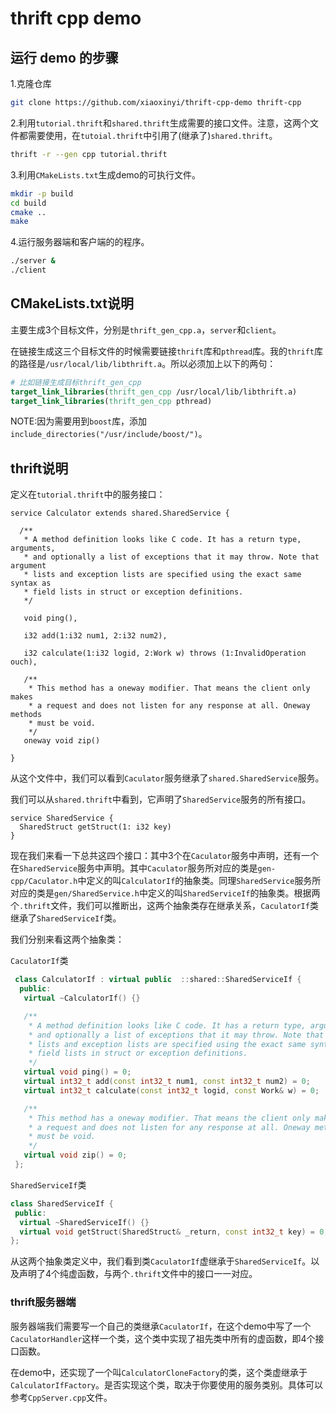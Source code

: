 # thrift cpp demo

## 运行 demo 的步骤

1.克隆仓库

```sh
git clone https://github.com/xiaoxinyi/thrift-cpp-demo thrift-cpp
```

2.利用`tutorial.thrift`和`shared.thrift`生成需要的接口文件。注意，这两个文件都需要使用，在`tutoial.thrift`中引用了(继承了)`shared.thrift`。

```sh
thrift -r --gen cpp tutorial.thrift
```

3.利用`CMakeLists.txt`生成demo的可执行文件。

```sh
mkdir -p build
cd build
cmake ..
make
```

4.运行服务器端和客户端的的程序。

```sh
./server &
./client
```

## CMakeLists.txt说明

主要生成3个目标文件，分别是`thrift_gen_cpp.a`，`server`和`client`。

在链接生成这三个目标文件的时候需要链接`thrift`库和`pthread`库。我的`thrift`库的路径是`/usr/local/lib/libthrift.a`。所以必须加上以下的两句：

```cmake
# 比如链接生成目标thrift_gen_cpp
target_link_libraries(thrift_gen_cpp /usr/local/lib/libthrift.a)
target_link_libraries(thrift_gen_cpp pthread)
```

NOTE:因为需要用到`boost`库，添加`include_directories("/usr/include/boost/")`。

## thrift说明

定义在`tutorial.thrift`中的服务接口：

```
service Calculator extends shared.SharedService {

  /**
   * A method definition looks like C code. It has a return type, arguments,
   * and optionally a list of exceptions that it may throw. Note that argument
   * lists and exception lists are specified using the exact same syntax as
   * field lists in struct or exception definitions.
   */

   void ping(),

   i32 add(1:i32 num1, 2:i32 num2),

   i32 calculate(1:i32 logid, 2:Work w) throws (1:InvalidOperation ouch),

   /**
    * This method has a oneway modifier. That means the client only makes
    * a request and does not listen for any response at all. Oneway methods
    * must be void.
    */
   oneway void zip()

}
```

从这个文件中，我们可以看到`Caculator`服务继承了`shared.SharedService`服务。

我们可以从`shared.thrift`中看到，它声明了`SharedService`服务的所有接口。

```
service SharedService {
  SharedStruct getStruct(1: i32 key)
}
```

现在我们来看一下总共这四个接口：其中3个在`Caculator`服务中声明，还有一个在`SharedService`服务中声明。其中`Caculator`服务所对应的类是`gen-cpp/Caculator.h`中定义的叫`CalculatorIf`的抽象类。同理`SharedService`服务所对应的类是`gen/SharedService.h`中定义的叫`SharedServiceIf`的抽象类。根据两个`.thrift`文件，我们可以推断出，这两个抽象类存在继承关系，`CaculatorIf`类继承了`SharedServiceIf`类。

我们分别来看这两个抽象类：

`CaculatorIf`类

```c++
 class CalculatorIf : virtual public  ::shared::SharedServiceIf {
  public:
   virtual ~CalculatorIf() {}

   /**
    * A method definition looks like C code. It has a return type, arguments,
    * and optionally a list of exceptions that it may throw. Note that argument
    * lists and exception lists are specified using the exact same syntax as
    * field lists in struct or exception definitions.
    */
   virtual void ping() = 0;
   virtual int32_t add(const int32_t num1, const int32_t num2) = 0;
   virtual int32_t calculate(const int32_t logid, const Work& w) = 0;

   /**
    * This method has a oneway modifier. That means the client only makes
    * a request and does not listen for any response at all. Oneway methods
    * must be void.
    */
   virtual void zip() = 0;
 };
```

`SharedServiceIf`类

```c++
class SharedServiceIf {
 public:
  virtual ~SharedServiceIf() {}
  virtual void getStruct(SharedStruct& _return, const int32_t key) = 0;
};
```

从这两个抽象类定义中，我们看到类`CaculatorIf`虚继承于`SharedServiceIf`。以及声明了4个纯虚函数，与两个`.thrift`文件中的接口一一对应。

### thrift服务器端

服务器端我们需要写一个自己的类继承`CaculatorIf`，在这个demo中写了一个`CaculatorHandler`这样一个类，这个类中实现了祖先类中所有的虚函数，即4个接口函数。

在demo中，还实现了一个叫`CalculatorCloneFactory`的类，这个类虚继承于`CalculatorIfFactory`。是否实现这个类，取决于你要使用的服务类别。具体可以参考`CppServer.cpp`文件。



